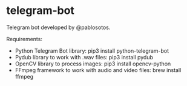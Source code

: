 # telegram-bot
Telegram bot developed by @pablosotos.

Requirements:
- Python Telegram Bot library: pip3 install python-telegram-bot
- Pydub library to work with .wav files: pip3 install pydub
- OpenCV library to process images: pip3 install opencv-python
- FFmpeg framework to work with audio and video files: brew install ffmpeg

